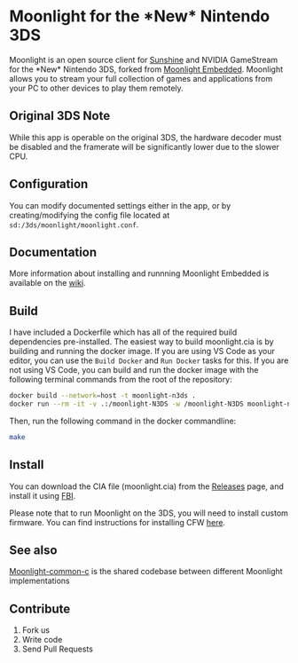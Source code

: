 # Moonlight for the \*New\* Nintendo 3DS

Moonlight is an open source client for [Sunshine](https://github.com/LizardByte/Sunshine) and NVIDIA GameStream for the \*New\* Nintendo 3DS, forked from [Moonlight Embedded](https://github.com/moonlight-stream/moonlight-embedded). Moonlight allows you to stream your full collection of games and applications from your PC to other devices to play them remotely.

## Original 3DS Note

While this app is operable on the original 3DS, the hardware decoder must be disabled and the framerate will be significantly lower due to the slower CPU.

## Configuration

You can modify documented settings either in the app, or by creating/modifying the config file located at `sd:/3ds/moonlight/moonlight.conf`.

## Documentation

More information about installing and runnning Moonlight Embedded is available on the [wiki](https://github.com/moonlight-stream/moonlight-embedded/wiki).

## Build

I have included a Dockerfile which has all of the required build dependencies pre-installed. The easiest way to build moonlight.cia is by building and running the docker image.
If you are using VS Code as your editor, you can use the `Build Docker` and `Run Docker` tasks for this.
If you are not using VS Code, you can build and run the docker image with the following terminal commands from the root of the repository:

```bash
docker build --network=host -t moonlight-n3ds .
docker run --rm -it -v .:/moonlight-N3DS -w /moonlight-N3DS moonlight-n3ds:latest
```

Then, run the following command in the docker commandline:

```bash
make
```

## Install

You can download the CIA file (moonlight.cia) from the [Releases](https://github.com/zoeyjodon/moonlight-N3DS/releases/latest) page, and install it using [FBI](https://github.com/Steveice10/FBI).

Please note that to run Moonlight on the 3DS, you will need to install custom firmware. You can find instructions for installing CFW [here](https://3ds.hacks.guide/).

## See also

[Moonlight-common-c](https://github.com/moonlight-stream/moonlight-common-c) is the shared codebase between different Moonlight implementations

## Contribute

1. Fork us
2. Write code
3. Send Pull Requests
